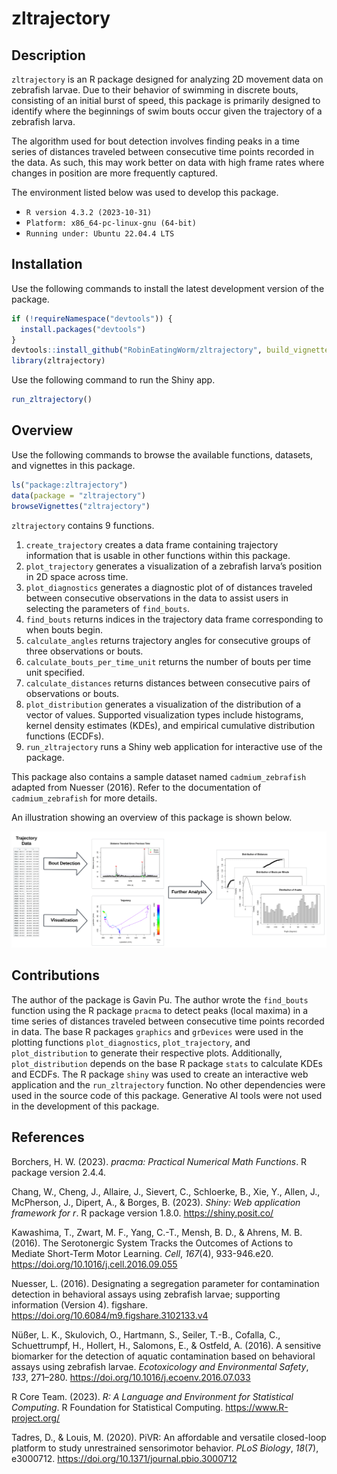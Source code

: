 
<!-- README.md is generated from README.Rmd. Please edit that file -->

# zltrajectory

<!-- badges: start -->
<!-- badges: end -->

## Description

`zltrajectory` is an R package designed for analyzing 2D movement data
on zebrafish larvae. Due to their behavior of swimming in discrete
bouts, consisting of an initial burst of speed, this package is
primarily designed to identify where the beginnings of swim bouts occur
given the trajectory of a zebrafish larva.

The algorithm used for bout detection involves finding peaks in a time
series of distances traveled between consecutive time points recorded in
the data. As such, this may work better on data with high frame rates
where changes in position are more frequently captured.

The environment listed below was used to develop this package.

- `R version 4.3.2 (2023-10-31)`
- `Platform: x86_64-pc-linux-gnu (64-bit)`
- `Running under: Ubuntu 22.04.4 LTS`

## Installation

Use the following commands to install the latest development version of
the package.

``` r
if (!requireNamespace("devtools")) {
  install.packages("devtools")
}
devtools::install_github("RobinEatingWorm/zltrajectory", build_vignettes = TRUE)
library(zltrajectory)
```

Use the following command to run the Shiny app.

``` r
run_zltrajectory()
```

## Overview

Use the following commands to browse the available functions, datasets,
and vignettes in this package.

``` r
ls("package:zltrajectory")
data(package = "zltrajectory")
browseVignettes("zltrajectory")
```

`zltrajectory` contains 9 functions.

1.  `create_trajectory` creates a data frame containing trajectory
    information that is usable in other functions within this package.
2.  `plot_trajectory` generates a visualization of a zebrafish larva’s
    position in 2D space across time.
3.  `plot_diagnostics` generates a diagnostic plot of of distances
    traveled between consecutive observations in the data to assist
    users in selecting the parameters of `find_bouts`.
4.  `find_bouts` returns indices in the trajectory data frame
    corresponding to when bouts begin.
5.  `calculate_angles` returns trajectory angles for consecutive groups
    of three observations or bouts.
6.  `calculate_bouts_per_time_unit` returns the number of bouts per time
    unit specified.
7.  `calculate_distances` returns distances between consecutive pairs of
    observations or bouts.
8.  `plot_distribution` generates a visualization of the distribution of
    a vector of values. Supported visualization types include
    histograms, kernel density estimates (KDEs), and empirical
    cumulative distribution functions (ECDFs).
9.  `run_zltrajectory` runs a Shiny web application for interactive use
    of the package.

This package also contains a sample dataset named `cadmium_zebrafish`
adapted from Nuesser (2016). Refer to the documentation of
`cadmium_zebrafish` for more details.

An illustration showing an overview of this package is shown below.

![](./inst/extdata/overview.png)

## Contributions

The author of the package is Gavin Pu. The author wrote the `find_bouts`
function using the R package `pracma` to detect peaks (local maxima) in
a time series of distances traveled between consecutive time points
recorded in data. The base R packages `graphics` and `grDevices` were
used in the plotting functions `plot_diagnostics`, `plot_trajectory`,
and `plot_distribution` to generate their respective plots.
Additionally, `plot_distribution` depends on the base R package `stats`
to calculate KDEs and ECDFs. The R package `shiny` was used to create an
interactive web application and the `run_zltrajectory` function. No
other dependencies were used in the source code of this package.
Generative AI tools were not used in the development of this package.

## References

Borchers, H. W. (2023). *pracma: Practical Numerical Math Functions*. R
package version 2.4.4.

Chang, W., Cheng, J., Allaire, J., Sievert, C., Schloerke, B., Xie, Y.,
Allen, J., McPherson, J., Dipert, A., & Borges, B. (2023). *Shiny: Web
application framework for r*. R package version 1.8.0.
<https://shiny.posit.co/>

Kawashima, T., Zwart, M. F., Yang, C.-T., Mensh, B. D., & Ahrens, M. B.
(2016). The Serotonergic System Tracks the Outcomes of Actions to
Mediate Short-Term Motor Learning. *Cell*, *167*(4), 933-946.e20.
<https://doi.org/10.1016/j.cell.2016.09.055>

Nuesser, L. (2016). Designating a segregation parameter for
contamination detection in behavioral assays using zebrafish larvae;
supporting information (Version 4). figshare.
<https://doi.org/10.6084/m9.figshare.3102133.v4>

Nüßer, L. K., Skulovich, O., Hartmann, S., Seiler, T.-B., Cofalla, C.,
Schuettrumpf, H., Hollert, H., Salomons, E., & Ostfeld, A. (2016). A
sensitive biomarker for the detection of aquatic contamination based on
behavioral assays using zebrafish larvae. *Ecotoxicology and
Environmental Safety*, *133*, 271–280.
<https://doi.org/10.1016/j.ecoenv.2016.07.033>

R Core Team. (2023). *R: A Language and Environment for Statistical
Computing*. R Foundation for Statistical Computing.
<https://www.R-project.org/>

Tadres, D., & Louis, M. (2020). PiVR: An affordable and versatile
closed-loop platform to study unrestrained sensorimotor behavior. *PLoS
Biology*, *18*(7), e3000712.
<https://doi.org/10.1371/journal.pbio.3000712>
